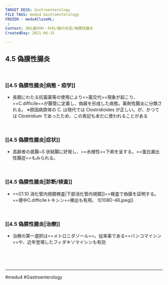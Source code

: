 ```yaml
---
TARGET DECK: Gastroenterology
FILE TAGS: medu4 Gastroenterology
FROZEN - medu4ClozeHL:
 : 
Context: 消化器内科・外科/腸の炎症/偽膜性腸炎
CreatedDay: 2021-06-15

---
```


## 4.5 偽膜性腸炎

<br>

### [[4.5 偽膜性腸炎|病態・疫学]]
* 長期にわたる抗菌薬等の使用により==菌交代==現象が起こり、==C.difficile==が腸管に定着し、偽膜を形成した病態。薬剤性腸炎に分類される。
※原因病原体の C. は現代では Clostridioides が正しい。が、かつては Clostridium であったため、この表記も未だに使われることがある
<!--ID: 1624766942683-->


<br>

### [[4.5 偽膜性腸炎|症状]]
* 高齢者の直腸~S 状結腸に好発し、==水様性==下痢を呈する。==蛋白漏出性腸症==もみられる。
<!--ID: 1658199085298-->




<br>

### [[4.5 偽膜性腸炎|診断/検査]]
* ==[[1.10 消化管内視鏡検査|下部消化管内視鏡]]==検査で偽膜を証明する。==便中C.difficileトキシン==検出も有用。
![[108D-48.jpeg]]
<!--ID: 1658199095694-->




<br>

### [[4.5 偽膜性腸炎|治療]]
* 治療の第一選択は==メトロニダゾール==。従来薬である==バンコマイシン==や、近年登場したフィダキソマイシンも有効
<!--ID: 1624766942694-->


<br><br><br>

---
#medu4 #Gastroenterology 
